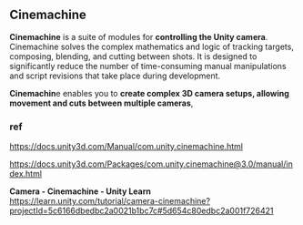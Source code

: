 ## Cinemachine
**Cinemachine** is a suite of modules for **controlling the Unity camera**. Cinemachine solves the complex mathematics and logic of tracking targets, composing, blending, and cutting between shots. It is designed to significantly reduce the number of time-consuming manual manipulations and script revisions that take place during development.


**Cinemachin**e enables you to **create complex 3D camera setups, allowing movement and cuts between multiple cameras**,




### ref 
https://docs.unity3d.com/Manual/com.unity.cinemachine.html

https://docs.unity3d.com/Packages/com.unity.cinemachine@3.0/manual/index.html

**Camera - Cinemachine - Unity Learn** \
https://learn.unity.com/tutorial/camera-cinemachine?projectId=5c6166dbedbc2a0021b1bc7c#5d654c80edbc2a001f726421

